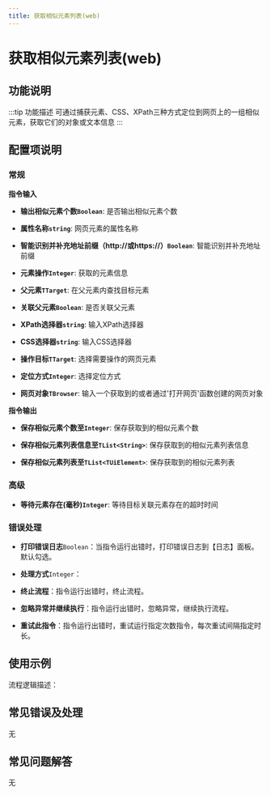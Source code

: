 ```yaml
---
title: 获取相似元素列表(web)
---
```


# 获取相似元素列表(web)

## 功能说明

:::tip 功能描述
可通过捕获元素、CSS、XPath三种方式定位到网页上的一组相似元素，获取它们的对象或文本信息
:::

## 配置项说明

### 常规

**指令输入**

- **输出相似元素个数`Boolean`**: 是否输出相似元素个数

- **属性名称`string`**: 网页元素的属性名称

- **智能识别并补充地址前缀（http://或https://）`Boolean`**: 智能识别并补充地址前缀

- **元素操作`Integer`**: 获取的元素信息

- **父元素`TTarget`**: 在父元素内查找目标元素

- **关联父元素`Boolean`**: 是否关联父元素

- **XPath选择器`string`**: 输入XPath选择器

- **CSS选择器`string`**: 输入CSS选择器

- **操作目标`TTarget`**: 选择需要操作的网页元素

- **定位方式`Integer`**: 选择定位方式

- **网页对象`TBrowser`**: 输入一个获取到的或者通过'打开网页'函数创建的网页对象


**指令输出**

- **保存相似元素个数至`Integer`**: 保存获取到的相似元素个数

- **保存相似元素列表信息至`TList<String>`**: 保存获取到的相似元素列表信息

- **保存相似元素列表至`TList<TUiElement>`**: 保存获取到的相似元素列表

### 高级

- **等待元素存在(毫秒)`Integer`**: 等待目标关联元素存在的超时时间

### 错误处理

- **打印错误日志**`Boolean`：当指令运行出错时，打印错误日志到【日志】面板。默认勾选。

- **处理方式**`Integer`：

 - **终止流程**：指令运行出错时，终止流程。

 - **忽略异常并继续执行**：指令运行出错时，忽略异常，继续执行流程。

 - **重试此指令**：指令运行出错时，重试运行指定次数指令，每次重试间隔指定时长。

## 使用示例

流程逻辑描述：

## 常见错误及处理

无

## 常见问题解答

无

